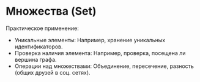 # Множества (Set)

Практическое применение:

- Уникальные элементы: Например, хранение уникальных идентификаторов.
- Проверка наличия элемента: Например, проверка, посещена ли вершина графа.
- Операции над множествами: Объединение, пересечение, разность (общих друзей в соц. сетях).